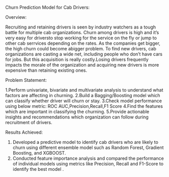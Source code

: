 Churn Prediction Model for Cab Drivers:

Overview:

Recruiting and retaining drivers is seen by industry watchers as a tough battle for multiple cab organizations. Churn among drivers is high and it’s very easy for driversto stop working for the service on the fly or jump to other cab serrvices depending on the rates. 
As the companies get bigger, the high churn could become abigger problem. To find new drivers, cab organizations are casting a wide net, including people who don’t have cars for jobs. But this acquisition is really costly.Losing drivers frequently impacts the morale of the organization and acquiring new drivers is more expensive than retaining existing ones.

Problem Statement:

1.Perform univariate, bivariate and multivariate analysis to understand what factors are affecting in churning.
2.Build a Bagging/Boosting model which can classify whether driver will churn or stay.
3.Check model performance using below metric: ROC AUC,Precision,Recall,F1 Score
4.Find the features which are important in classifying the churning.
5.Provide actionable insights and recommendations which organization can follow during recruitment of drivers.

Results Achieved:

1. Developed a predictive model to identify cab drivers who are likely to churn using different ensemble model such as Random Forest, Gradient Boosting, and XGBOOST.
2. Conducted feature importance analysis and compared the performance of individual models using metrics like Precision, Recall and F1-Score to identify the best model .
